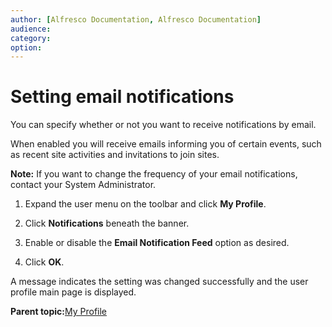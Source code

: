 ```yaml
---
author: [Alfresco Documentation, Alfresco Documentation]
audience: 
category: 
option: 
---
```


# Setting email notifications

You can specify whether or not you want to receive notifications by email.

When enabled you will receive emails informing you of certain events, such as recent site activities and invitations to join sites.

**Note:** If you want to change the frequency of your email notifications, contact your System Administrator.

1.  Expand the user menu on the toolbar and click **My Profile**.

2.  Click **Notifications** beneath the banner.

3.  Enable or disable the **Email Notification Feed** option as desired.

4.  Click **OK**.


A message indicates the setting was changed successfully and the user profile main page is displayed.

**Parent topic:**[My Profile](../concepts/profile-intro.md)

